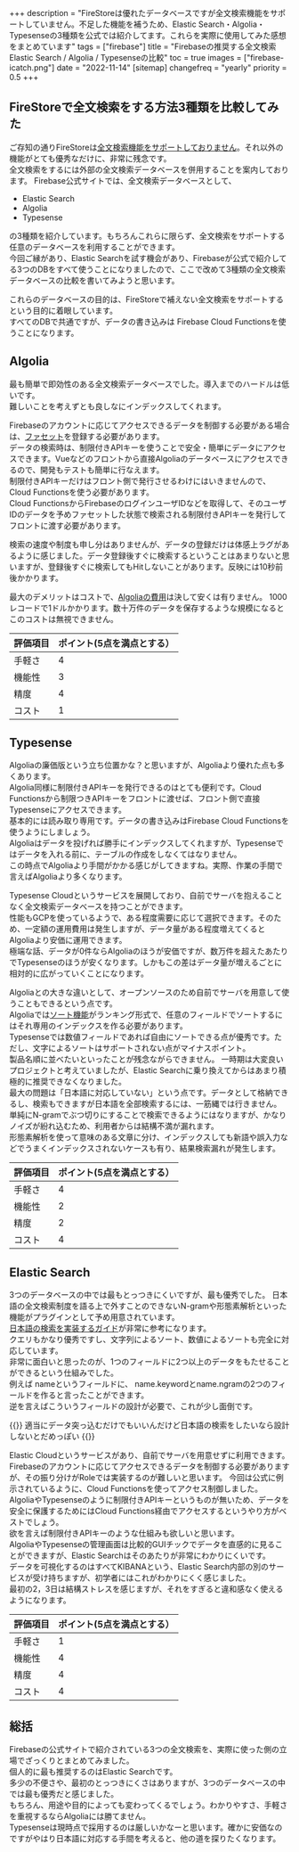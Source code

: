 +++
description = "FireStoreは優れたデータベースですが全文検索機能をサポートしていません。不足した機能を補うため、Elastic Search・Algolia・Typesenseの3種類を公式では紹介してます。これらを実際に使用してみた感想をまとめています"
tags = ["firebase"]
title = "Firebaseの推奨する全文検索 Elastic Search / Algolia / Typesenseの比較"
toc = true
images = ["firebase-icatch.png"]
date = "2022-11-14"
[sitemap]
  changefreq = "yearly"
  priority = 0.5
+++

## FireStoreで全文検索をする方法3種類を比較してみた

ご存知の通りFireStoreは[全文検索機能をサポートしておりません](https://firebase.google.com/docs/firestore/solutions/search?hl=ja&provider=elastic)。それ以外の機能がとても優秀なだけに、非常に残念です。  
全文検索をするには外部の全文検索データベースを併用することを案内しております。
Firebase公式サイトでは、全文検索データベースとして、

- Elastic Search
- Algolia
- Typesense

の3種類を紹介しています。もちろんこれらに限らず、全文検索をサポートする任意のデータベースを利用することができます。  
今回ご縁があり、Elastic Searchを試す機会があり、Firebaseが公式で紹介してる3つのDBをすべて使うことになりましたので、ここで改めて3種類の全文検索データベースの比較を書いてみようと思います。

これらのデータベースの目的は、FireStoreで補えない全文検索をサポートするという目的に着眼しています。  
すべてのDBで共通ですが、データの書き込みは Firebase Cloud Functionsを使うことになります。

## Algolia

最も簡単で即効性のある全文検索データベースでした。導入までのハードルは低いです。  
難しいことを考えずとも良しなにインデックスしてくれます。

Firebaseのアカウントに応じてアクセスできるデータを制御する必要がある場合は、[ファセット](https://www.algolia.com/doc/guides/managing-results/refine-results/faceting/)を登録する必要があります。  
データの検索時は、制限付きAPIキーを使うことで安全・簡単にデータにアクセスできます。Vueなどのフロントから直接Algoliaのデータベースにアクセスできるので、開発もテストも簡単に行なえます。  
制限付きAPIキーだけはフロント側で発行させるわけにはいきませんので、Cloud Functionsを使う必要があります。  
Cloud FunctionsからFirebaseのログインユーザIDなどを取得して、そのユーザIDのデータを予めファセットした状態で検索される制限付きAPIキーを発行してフロントに渡す必要があります。

検索の速度や制度も申し分はありませんが、データの登録だけは体感上ラグがあるように感じました。データ登録後すぐに検索するということはあまりないと思いますが、登録後すぐに検索してもHitしないことがあります。反映には10秒前後かかります。

最大のデメリットはコストで、[Algoliaの費用](https://www.algolia.com/pricing/)は決して安くは有りません。
1000レコードで1ドルかかります。数十万件のデータを保存するような規模になるとこのコストは無視できません。

|評価項目|ポイント(5点を満点とする）|
|---|---|
|手軽さ|4|
|機能性|3|
|精度|4|
|コスト|1|

## Typesense

Algoliaの廉価版という立ち位置かな？と思いますが、Algoliaより優れた点も多くあります。  
Algolia同様に制限付きAPIキーを発行できるのはとても便利です。Cloud Functionsから制限つきAPIキーをフロントに渡せば、フロント側で直接Typesenseにアクセスできます。  
基本的には読み取り専用です。データの書き込みはFirebase Cloud Functionsを使うようにしましょう。  
Algoliaはデータを投げれば勝手にインデックスしてくれますが、Typesenseではデータを入れる前に、テーブルの作成をしなくてはなりません。  
この時点でAlgoliaより手間がかかる感じがしてきますね。実際、作業の手間で言えばAlgoliaより多くなります。  

Typesense Cloudというサービスを展開しており、自前でサーバを抱えることなく全文検索データベースを持つことができます。  
性能もGCPを使っているようで、ある程度需要に応じて選択できます。そのため、一定額の運用費用は発生しますが、データ量がある程度増えてくるとAlgoliaより安価に運用できます。  
極端な話、データが0件ならAlgoliaのほうが安価ですが、数万件を超えたあたりでTypesenseのほうが安くなります。しかもこの差はデータ量が増えるごとに相対的に広がっていくことになります。  

Algoliaとの大きな違いとして、オープンソースのため自前でサーバを用意して使うこともできるという点です。  
Algoliaでは[ソート機能](https://www.algolia.com/doc/guides/managing-results/refine-results/sorting/how-to/sort-by-attribute/)がランキング形式で、任意のフィールドでソートするにはそれ専用のインデックスを作る必要があります。  
Typesenseでは数値フィールドであれば自由にソートできる点が優秀です。ただし、文字によるソートはサポートされない点がマイナスポイント。  
製品名順に並べたいといったことが残念ながらできません。
一時期は大変良いプロジェクトと考えていましたが、Elastic Searchに乗り換えてからはあまり積極的に推奨できなくなりました。  
最大の問題は「日本語に対応していない」という点です。データとして格納できるし、検索もできますが日本語を全部検索するには、一筋縄では行きません。  
単純にN-gramでぶつ切りにすることで検索できるようにはなりますが、かなりノイズが紛れ込むため、利用者からは結構不満が漏れます。  
形態素解析を使って意味のある文章に分け、インデックスしても新語や誤入力などでうまくインデックスされないケースも有り、結果検索漏れが発生します。  

|評価項目|ポイント(5点を満点とする）|
|---|---|
|手軽さ|4|
|機能性|2|
|精度|2|
|コスト|4|

## Elastic Search

3つのデータベースの中では最もとっつきにくいですが、最も優秀でした。
日本語の全文検索制度を語る上で外すことのできないN-gramや形態素解析といった機能がプラグインとして予め用意されています。  
[日本語の検索を実装するガイド](https://www.elastic.co/jp/blog/how-to-implement-japanese-full-text-search-in-elasticsearch/)が非常に参考になります。  
クエリもかなり優秀ですし、文字列によるソート、数値によるソートも完全に対応しています。  
非常に面白いと思ったのが、1つのフィールドに2つ以上のデータをもたせることができるという仕組みでした。  
例えば nameというフィールドに、 name.keywordとname.ngramの2つのフィールドを作ると言ったことができます。  
逆を言えばこういうフィールドの設計が必要で、これが少し面倒です。

{{<alice pos="right" icon="default">}}
適当にデータ突っ込むだけでもいいんだけど日本語の検索をしたいなら設計しないとだめっぽい
{{</alice>}}

Elastic Cloudというサービスがあり、自前でサーバを用意せずに利用できます。  
Firebaseのアカウントに応じてアクセスできるデータを制御する必要がありますが、その振り分けがRoleでは実装するのが難しいと思います。
今回は公式に例示されているように、Cloud Functionsを使ってアクセス制御しました。  
AlgoliaやTypesenseのように制限付きAPIキーというものが無いため、データを安全に保護するためにはCloud Functions経由でアクセスするというやり方がベストでしょう。  
欲を言えば制限付きAPIキーのような仕組みも欲しいと思います。  
AlgoliaやTypesenseの管理画面は比較的GUIチックでデータを直感的に見ることができますが、Elastic Searchはそのあたりが非常にわかりにくいです。  
データを可視化するのはすべてKIBANAという、Elastic Search内部の別のサービスが受け持ちますが、初学者にはこれがわかりにくく感じました。  
最初の2，3日は結構ストレスを感じますが、それをすぎると違和感なく使えるようになります。  

|評価項目|ポイント(5点を満点とする）|
|---|---|
|手軽さ|1|
|機能性|4|
|精度|4|
|コスト|4|

## 総括

Firebaseの公式サイトで紹介されている3つの全文検索を、実際に使った側の立場でざっくりとまとめてみました。  
個人的に最も推奨するのはElastic Searchです。  
多少の不便さや、最初のとっつきにくさはありますが、3つのデータベースの中では最も優秀だと感じました。  
もちろん、用途や目的によっても変わってくるでしょう。わかりやすさ、手軽さを重視するならAlgoliaには勝てません。  
Typesenseは現時点で採用するのは厳しいかなーと思います。確かに安価なのですがやはり日本語に対応する手間を考えると、他の道を探りたくなります。
